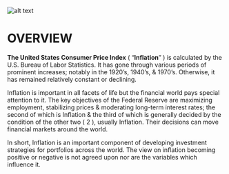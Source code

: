![alt text](https://github.com/sobcza11/Inflation/blob/main/_other/READ%20ME_Back.jpg)
# OVERVIEW
**The United States Consumer Price Index** ( “**Inflation**” ) is calculated by the U.S. Bureau of Labor Statistics. It has gone through various periods of prominent increases; notably in the 1920’s, 1940’s, & 1970’s. Otherwise, it has remained relatively constant or declining. 

Inflation is important in all facets of life but the financial world pays special attention to it. The key objectives of the Federal Reserve are maximizing employment, stabilizing prices & moderating long-term interest rates; the second of which is Inflation & the third of which is generally decided by the condition of the other two ( 2 ), usually Inflation. Their decisions can move financial markets around the world.

In short, Inflation is an important component of developing investment strategies for portfolios across the world. The view on inflation becoming positive or negative is not agreed upon nor are the variables which influence it.
